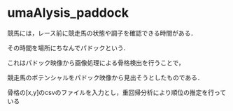 # umaAlysis_paddock
競馬には，レース前に競走馬の状態や調子を確認できる時間がある．

その時間を場所にちなんでパドックという．

これはパドック映像から画像処理による骨格検出を行うことで，

競走馬のポテンシャルをパドック映像から見出そうとしたものである．

骨格の[x,y]のcsvのファイルを入力とし，重回帰分析により順位の推定を行っている
